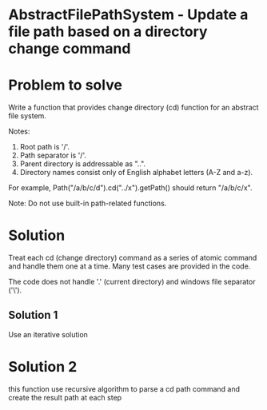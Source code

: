 # AbstractFilePathSystem - Update a file path based on a directory change command

# Problem to solve
   Write a function that provides change directory (cd) function for an
   abstract file system.

   Notes:

   1. Root path is '/'.
   2. Path separator is '/'.
   3. Parent directory is addressable as "..".
   4. Directory names consist only of English alphabet letters (A-Z and a-z).

   For example, Path("/a/b/c/d").cd("../x").getPath() should return "/a/b/c/x".

   Note: Do not use built-in path-related functions.
   
# Solution

Treat each cd (change directory) command as a series of atomic command and handle
them one at a time. Many test cases are provided in the code.

The code does not handle '.' (current directory) and windows file separator ('\\').

## Solution 1

Use an iterative solution

# Solution 2

this function use recursive algorithm to parse a cd path command and create 
the result path at each step

